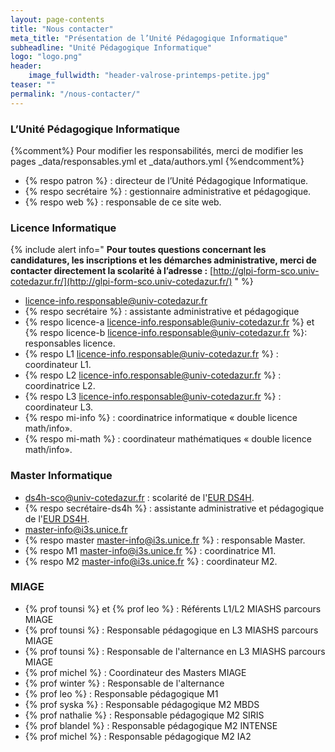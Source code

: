 ```yaml
---
layout: page-contents
title: "Nous contacter"
meta_title: "Présentation de l’Unité Pédagogique Informatique"
subheadline: "Unité Pédagogique Informatique"
logo: "logo.png"
header:
    image_fullwidth: "header-valrose-printemps-petite.jpg"
teaser: ""
permalink: "/nous-contacter/"
---
```


### L’Unité Pédagogique Informatique ###
{%comment%}
 Pour modifier les responsabilités, merci de modifier les pages
 _data/responsables.yml et  _data/authors.yml
{%endcomment%}



- {% respo patron %} : directeur de l’Unité Pédagogique Informatique.
- {% respo secrétaire %} : gestionnaire administrative et pédagogique.
- {% respo web %} : responsable de ce site web.

### Licence Informatique ###


{% include alert info="
<b>Pour toutes questions concernant les candidatures, les inscriptions et
les démarches administrative, merci de contacter directement la
scolarité à l’adresse :</b>
[http://glpi-form-sco.univ-cotedazur.fr/](http://glpi-form-sco.univ-cotedazur.fr/)
" %}

- [licence-info.responsable@univ-cotedazur.fr](mailto:licence-info.responsable@univ-cotedazur.fr)
- {% respo secrétaire %} : assistante administrative et pédagogique
- {% respo licence-a licence-info.responsable@univ-cotedazur.fr %} et
{% respo licence-b licence-info.responsable@univ-cotedazur.fr %}: responsables licence.
- {% respo L1 licence-info.responsable@univ-cotedazur.fr %} : coordinateur L1.
- {% respo L2 licence-info.responsable@univ-cotedazur.fr %} : coordinatrice L2.
- {% respo L3 licence-info.responsable@univ-cotedazur.fr %} : coordinateur L3.
- {% respo mi-info %} : coordinatrice informatique « double licence math/info».
- {% respo mi-math %} : coordinateur mathématiques « double licence math/info».

### Master Informatique  ###

- [ds4h-sco@univ-cotedazur.fr](mailto:ds4h-sco@univ-cotedazur.fr) : scolarité de l'[EUR DS4H](http://univ-cotedazur.fr/en/eur/ds4h/).
- {% respo secrétaire-ds4h %} : assistante administrative et pédagogique de l'[EUR DS4H](http://univ-cotedazur.fr/en/eur/ds4h/).
- [master-info@i3s.unice.fr](mailto:master-info@i3s.unice.fr)
- {% respo master master-info@i3s.unice.fr %} : responsable Master.
- {% respo M1 master-info@i3s.unice.fr %} : coordinatrice M1.
- {% respo M2 master-info@i3s.unice.fr %} : coordinateur M2.


### MIAGE ###

- {% prof tounsi %} et {% prof leo %} : Référents L1/L2 MIASHS parcours MIAGE
- {% prof tounsi %} : Responsable pédagogique en L3 MIASHS parcours MIAGE
- {% prof tounsi %} : Responsable de l'alternance en L3 MIASHS parcours MIAGE
- {% prof michel %} : Coordinateur des Masters MIAGE
- {% prof winter %} : Responsable de l'alternance
- {% prof leo %} : Responsable pédagogique M1
- {% prof syska %} : Responsable pédagogique M2 MBDS
- {% prof nathalie %} : Responsable pédagogique M2 SIRIS
- {% prof blandel  %} : Responsable pédagogique M2 INTENSE
- {% prof michel %} : Responsable pédagogique M2 IA2
